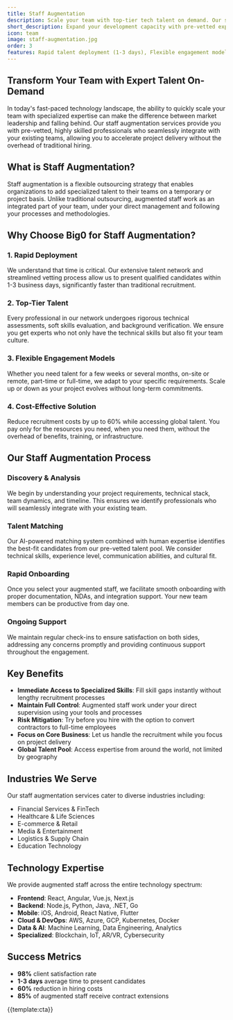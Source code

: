 ```yaml
---
title: Staff Augmentation
description: Scale your team with top-tier tech talent on demand. Our staff augmentation services provide skilled professionals to seamlessly integrate with your existing teams.
short_description: Expand your development capacity with pre-vetted experts who work as an extension of your in-house team.
icon: team
image: staff-augmentation.jpg
order: 3
features: Rapid talent deployment (1-3 days), Flexible engagement models, Access to global talent pool, Full control over augmented staff, Cost-effective scaling, Reduced recruitment overhead
---
```


## Transform Your Team with Expert Talent On-Demand

In today's fast-paced technology landscape, the ability to quickly scale your team with specialized expertise can make the difference between market leadership and falling behind. Our staff augmentation services provide you with pre-vetted, highly skilled professionals who seamlessly integrate with your existing teams, allowing you to accelerate project delivery without the overhead of traditional hiring.

## What is Staff Augmentation?

Staff augmentation is a flexible outsourcing strategy that enables organizations to add specialized talent to their teams on a temporary or project basis. Unlike traditional outsourcing, augmented staff work as an integrated part of your team, under your direct management and following your processes and methodologies.

## Why Choose Big0 for Staff Augmentation?

### 1. **Rapid Deployment**

We understand that time is critical. Our extensive talent network and streamlined vetting process allow us to present qualified candidates within 1-3 business days, significantly faster than traditional recruitment.

### 2. **Top-Tier Talent**

Every professional in our network undergoes rigorous technical assessments, soft skills evaluation, and background verification. We ensure you get experts who not only have the technical skills but also fit your team culture.

### 3. **Flexible Engagement Models**

Whether you need talent for a few weeks or several months, on-site or remote, part-time or full-time, we adapt to your specific requirements. Scale up or down as your project evolves without long-term commitments.

### 4. **Cost-Effective Solution**

Reduce recruitment costs by up to 60% while accessing global talent. You pay only for the resources you need, when you need them, without the overhead of benefits, training, or infrastructure.

## Our Staff Augmentation Process

### Discovery & Analysis

We begin by understanding your project requirements, technical stack, team dynamics, and timeline. This ensures we identify professionals who will seamlessly integrate with your existing team.

### Talent Matching

Our AI-powered matching system combined with human expertise identifies the best-fit candidates from our pre-vetted talent pool. We consider technical skills, experience level, communication abilities, and cultural fit.

### Rapid Onboarding

Once you select your augmented staff, we facilitate smooth onboarding with proper documentation, NDAs, and integration support. Your new team members can be productive from day one.

### Ongoing Support

We maintain regular check-ins to ensure satisfaction on both sides, addressing any concerns promptly and providing continuous support throughout the engagement.

## Key Benefits

- **Immediate Access to Specialized Skills**: Fill skill gaps instantly without lengthy recruitment processes
- **Maintain Full Control**: Augmented staff work under your direct supervision using your tools and processes
- **Risk Mitigation**: Try before you hire with the option to convert contractors to full-time employees
- **Focus on Core Business**: Let us handle the recruitment while you focus on project delivery
- **Global Talent Pool**: Access expertise from around the world, not limited by geography

## Industries We Serve

Our staff augmentation services cater to diverse industries including:

- Financial Services & FinTech
- Healthcare & Life Sciences
- E-commerce & Retail
- Media & Entertainment
- Logistics & Supply Chain
- Education Technology

## Technology Expertise

We provide augmented staff across the entire technology spectrum:

- **Frontend**: React, Angular, Vue.js, Next.js
- **Backend**: Node.js, Python, Java, .NET, Go
- **Mobile**: iOS, Android, React Native, Flutter
- **Cloud & DevOps**: AWS, Azure, GCP, Kubernetes, Docker
- **Data & AI**: Machine Learning, Data Engineering, Analytics
- **Specialized**: Blockchain, IoT, AR/VR, Cybersecurity

## Success Metrics

- **98%** client satisfaction rate
- **1-3 days** average time to present candidates
- **60%** reduction in hiring costs
- **85%** of augmented staff receive contract extensions

{{template:cta}}

